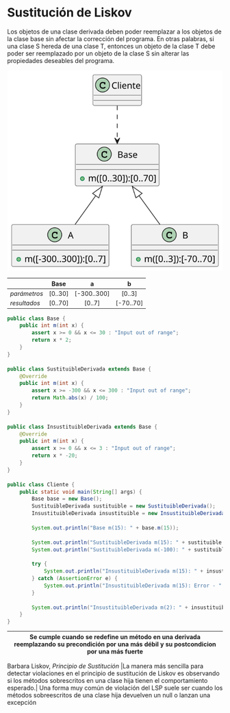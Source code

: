# Sustitución de Liskov

Los objetos de una clase derivada deben poder reemplazar a los objetos de la clase base sin afectar la corrección del programa. En otras palabras, si una clase S hereda de una clase T, entonces un objeto de la clase T debe poder ser reemplazado por un objeto de la clase S sin alterar las propiedades deseables del programa.

<div align="center">

![](/images/modelosUML/modelosUML/liskovEIT.svg)

| |Base|a|b|
|-|:-:|:-:|:-:|
*parámetros*|[0..30]|[-300..300]|[0..3]
*resultados*|[0..70]|[0..7]|[-70..70]

</div>

```java
public class Base {
    public int m(int x) {
        assert x >= 0 && x <= 30 : "Input out of range";
        return x * 2;
    }
}

public class SustituibleDerivada extends Base {
    @Override
    public int m(int x) {
        assert x >= -300 && x <= 300 : "Input out of range";
        return Math.abs(x) / 100;
    }
}

public class InsustituibleDerivada extends Base {
    @Override
    public int m(int x) {
        assert x >= 0 && x <= 3 : "Input out of range";
        return x * -20;
    }
}

public class Cliente {
    public static void main(String[] args) {
        Base base = new Base();
        SustituibleDerivada sustituible = new SustituibleDerivada();
        InsustituibleDerivada insustituible = new InsustituibleDerivada();

        System.out.println("Base m(15): " + base.m(15));

        System.out.println("SustituibleDerivada m(15): " + sustituible.m(15));
        System.out.println("SustituibleDerivada m(-100): " + sustituible.m(-100));

        try {
            System.out.println("InsustituibleDerivada m(15): " + insustituible.m(15));
        } catch (AssertionError e) {
            System.out.println("InsustituibleDerivada m(15): Error - " + e.getMessage());
        }

        System.out.println("InsustituibleDerivada m(2): " + insustituible.m(2));
    }
}

```

|Se cumple cuando se redefine un método en una derivada reemplazando su precondición por una más débil y su postcondicion por una más fuerte|
|-|
Barbara Liskov, *Principio de Sustitución*
|La manera más sencilla para detectar violaciones en el principio de sustitución de Liskov es observando si los métodos sobrescritos en una clase hija tienen el comportamiento esperado.|
Una forma muy común de violación del LSP suele ser cuando los métodos sobreescritos de una clase hija devuelven un null o lanzan una excepción
